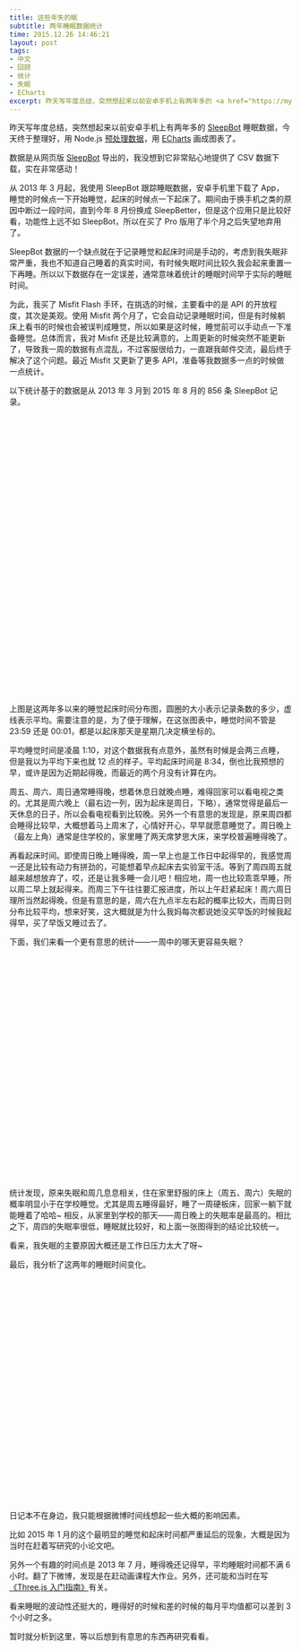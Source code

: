 ```yaml
---
title: 这些年失的眠
subtitle: 两年睡眠数据统计
time: 2015.12.26 14:46:21
layout: post
tags:
- 中文
- 回顾
- 统计
- 失眠
- ECharts
excerpt: 昨天写年度总结，突然想起来以前安卓手机上有两年多的 <a href="https://mysleepbot.com/" target="_blank">SleepBot</a> 睡眠数据，今天终于整理好，用 Node.js <a href="https://gist.github.com/Ovilia/0cfe77f3ea69bf6fb09c" target="_blank">预处理数据</a>，用 <a href="http://echarts.baidu.com" target="_blank">ECharts</a> 画成图表了。数据是从网页版 <a href="https://mysleepbot.com/" target="_blank">SleepBot</a> 导出的，我没想到它非常贴心地提供了 CSV 数据下载，实在非常感动！
---
```


昨天写年度总结，突然想起来以前安卓手机上有两年多的 <a href="https://mysleepbot.com/" target="_blank">SleepBot</a> 睡眠数据，今天终于整理好，用 Node.js <a href="https://gist.github.com/Ovilia/0cfe77f3ea69bf6fb09c" target="_blank">预处理数据</a>，用 <a href="http://echarts.baidu.com" target="_blank">ECharts</a> 画成图表了。

数据是从网页版 <a href="https://mysleepbot.com/" target="_blank">SleepBot</a> 导出的，我没想到它非常贴心地提供了 CSV 数据下载，实在非常感动！

从 2013 年 3 月起，我使用 SleepBot 跟踪睡眠数据，安卓手机里下载了 App，睡觉的时候点一下开始睡觉，起床的时候点一下起床了。期间由于换手机之类的原因中断过一段时间，直到今年 8 月份换成 SleepBetter，但是这个应用只是比较好看，功能性上远不如 SleepBot，所以在买了 Pro 版用了半个月之后失望地弃用了。

SleepBot 数据的一个缺点就在于记录睡觉和起床时间是手动的，考虑到我失眠非常严重，我也不知道自己睡着的真实时间，有时候失眠时间比较久我会起来重置一下再睡。所以以下数据存在一定误差，通常意味着统计的睡眠时间早于实际的睡眠时间。

为此，我买了 Misfit Flash 手环，在挑选的时候，主要看中的是 API 的开放程度，其次是美观。使用 Misfit 两个月了，它会自动记录睡眠时间，但是有时候躺床上看书的时候也会被误判成睡觉，所以如果是这时候，睡觉前可以手动点一下准备睡觉。总体而言，我对 Misfit 还是比较满意的，上周更新的时候突然不能更新了，导致我一周的数据有点混乱，不过客服很给力，一直跟我邮件交流，最后终于解决了这个问题。最近 Misfit 又更新了更多 API，准备等我数据多一点的时候做一点统计。

以下统计基于的数据是从 2013 年 3 月到 2015 年 8 月的 856 条 SleepBot 记录。

<div id="weekly-chart" style="height: 500px;"></div>

上图是这两年多以来的睡觉起床时间分布图，圆圈的大小表示记录条数的多少，虚线表示平均。需要注意的是，为了便于理解，在这张图表中，睡觉时间不管是 23:59 还是 00:01，都是以起床那天是星期几决定横坐标的。

平均睡觉时间是凌晨 1:10，对这个数据我有点意外，虽然有时候是会两三点睡，但是我以为平均下来也就 12 点的样子。平均起床时间是 8:34，倒也比我预想的早，或许是因为近期起得晚，而最近的两个月没有计算在内。

周五、周六、周日通常睡得晚，想着休息日就晚点睡，难得回家可以看电视之类的。尤其是周六晚上（最右边一列，因为起床是周日，下略），通常觉得是最后一天休息的日子，所以会看电视看到比较晚。另外一个有意思的发现是，原来周四都会睡得比较早，大概想着马上周末了，心情好开心，早早就愿意睡觉了。周日晚上（最左上角）通常是住学校的，家里睡了两天席梦思大床，来学校普遍睡得晚了。

再看起床时间。即使周日晚上睡得晚，周一早上也是工作日中起得早的，我感觉周一还是比较有动力有拼劲的，可能想着早点起床去实验室干活。等到了周四周五就越来越想放弃了，哎，还是让我多睡一会儿吧！相应地，周一也比较乖乖早睡，所以周二早上就起得来。而周三下午往往要汇报进度，所以上午赶紧起床！周六周日理所当然起得晚，但是有意思的是，周六在九点半左右起的概率比较大，而周日则分布比较平均，想来好笑，这大概就是为什么我妈每次都说她没买早饭的时候我起得早，买了早饭又睡过去了。

下面，我们来看一个更有意思的统计——一周中的哪天更容易失眠？

<div id="sleepless-chart" style="height: 400px"></div>

统计发现，原来失眠和周几息息相关，住在家里舒服的床上（周五、周六）失眠的概率明显小于在学校睡觉。尤其是周五睡得最好，睡了一周硬板床，回家一躺下就能睡着了哈哈~ 相反，从家里到学校的那天——周日晚上的失眠率是最高的。相比之下，周四的失眠率很低，睡眠就比较好，和上面一张图得到的结论比较统一。

看来，我失眠的主要原因大概还是工作日压力太大了呀~

最后，我分析了这两年的睡眠时间变化。

<div id="monthly-chart" style="height: 400px"></div>

日记本不在身边，我只能根据微博时间线想起一些大概的影响因素。

比如 2015 年 1 月的这个最明显的睡觉和起床时间都严重延后的现象，大概是因为当时在赶着写研究的小论文吧。

另外一个有趣的时间点是 2013 年 7 月，睡得晚还记得早，平均睡眠时间都不满 6 小时。翻了下微博，发现是在赶动画课程大作业。另外，还可能和当时在写<a href="http://www.ituring.com.cn/book/1272" target="_blank">《Three.js 入门指南》</a>有关。

看来睡眠的波动性还挺大的，睡得好的时候和差的时候的每月平均值都可以差到 3 个小时之多。

暂时就分析到这里，等以后想到有意思的东西再研究看看。

<script type="text/javascript">
    var clrPrimary = '#22C3AA';
    var clrContrast = '#D0648A';

    var loadJs = [['{{ site.url }}/js/echarts-all.js', function() {

        var minHour = -11;
        var maxHour = 2;

        var sleepBin = [
            [ 34, 38, 19, 9, 4, 1, 0, 0, 0, 0, 0, 0, 0, 0, 0, 0, 0, 0, 0, 0, 0, 2, 1, 15 ],
            [ 40, 25, 19, 3, 3, 0, 1, 0, 0, 0, 0, 0, 0, 0, 0, 0, 0, 0, 0, 0, 0, 0, 4, 27 ],
            [ 41, 31, 20, 3, 3, 0, 0, 0, 0, 0, 1, 0, 0, 0, 0, 0, 0, 0, 1, 0, 0, 0, 1, 20 ],
            [ 50, 37, 10, 8, 1, 0, 0, 0, 0, 0, 0, 0, 0, 0, 0, 0, 0, 0, 0, 0, 0, 1, 2, 14 ],
            [ 58, 25, 15, 6, 1, 2, 0, 0, 0, 0, 0, 0, 0, 0, 0, 0, 0, 0, 0, 0, 0, 0, 0, 15 ],
            [ 29, 46, 18, 8, 0, 0, 0, 0, 1, 0, 0, 0, 0, 0, 0, 0, 0, 0, 0, 0, 0, 1, 3, 16 ],
            [ 27, 47, 34, 1, 3, 3, 0, 0, 1, 0, 0, 0, 0, 0, 0, 0, 0, 0, 0, 0, 0, 0, 0, 7 ]];
        var awakeBin = [
            [ 0, 0, 0, 0, 0, 1, 13, 9, 45, 24, 19, 6, 3, 2, 0, 0, 0, 0, 0, 0, 0, 0, 0, 1 ],
            [ 0, 0, 0, 0, 0, 3, 25, 19, 40, 14, 13, 8, 0, 0, 0, 0, 0, 0, 0, 0, 0, 0, 0, 0 ],
            [ 0, 0, 0, 0, 0, 0, 9, 21, 55, 17, 11, 4, 3, 1, 0, 0, 0, 0, 0, 0, 0, 0, 0, 0 ],
            [ 0, 0, 0, 0, 0, 0, 12, 21, 59, 19, 6, 6, 0, 0, 0, 0, 0, 0, 0, 0, 0, 0, 0, 0 ],
            [ 0, 0, 0, 0, 0, 0, 6, 18, 51, 23, 15, 7, 1, 0, 0, 0, 0, 0, 0, 0, 0, 0, 0, 1 ],
            [ 0, 0, 0, 0, 0, 0, 1, 7, 26, 51, 25, 12, 0, 0, 0, 0, 0, 0, 0, 0, 0, 0, 0, 0 ],
            [ 0, 1, 0, 0, 0, 0, 2, 6, 22, 31, 29, 29, 3, 0, 0, 0, 0, 0, 0, 0, 0, 0, 0, 0 ]];
        var sleepBinData = [];
        var awakeBinData = [];
        for (var did = 0; did < 7; ++did) {
            for (var hid = 0; hid < 24; ++hid) {
                var hour = hid < 12 ? -hid : 24 - hid;
                if (hour > maxHour || hour < minHour) {
                    continue;
                }
                if (sleepBin[did][hid] > 0) {
                    sleepBinData.push([did, hour, sleepBin[did][hid]]);
                }
                if (awakeBin[did][hid] > 0) {
                    awakeBinData.push([did, hour, awakeBin[did][hid]]);
                }
            }
        }

        var weeklySleep = [1.29, 0.93, 1.08, 1, 1.06, 1.19, 1.67];
        var weeklyAwake = [7.89, 8.35, 7.92, 8.51, 8.55, 9.49, 9.28];

        var yAxis = {
            type: 'value',
            axisLine: {
                show: false
            },
            name: '小时',
            min: minHour,
            max: maxHour,
            splitNumber: maxHour - minHour,
            axisLabel: {
                formatter: function (h) {
                    h = -Math.floor(h);
                    if (h < 0) { return h + 24 + ':00';
                    } else { return h + ':00';
                    }
                },
                margin: 20
            },
            splitLine: {
                lineStyle: {
                    color: '#ddd'
                }
            }
        };

        var weekChart = echarts.init(document.getElementById('weekly-chart'));
        weekChart.setOption({
            title: {
                text: '睡觉起床时间分布'
            },
            grid: {
                left: 60,
                right: 30,
                top: 40,
                bottom: 40
            },
            tooltip: {
                trigger: 'item',
                formatter: function(params) {
                    var name = ['一', '二', '三', '四', '五', '六', '日'];
                    var day = '周' + name[params.data[0]];

                    var h = -Math.floor(params.data[1]);
                    if (h < 0) {
                        h = h + 24;
                    }

                    if (params.seriesName === '平均睡觉' || params.seriesName === '平均起床') { var hours = -params.data[1] < 0
                            ? 24 - params.data[1] : -params.data[1];
                        var hour = Math.floor(hours);
                        var min = Math.floor((hours - hour) * 60) + '';
                        if (min.length < 2) {
                            min = '0' + min;
                        }
                        return day + params.seriesName + '时间：' + hour + ':' + min;
                    } else {
                        return day + '在 ' + h + ':00-' + h + ':59<br />'
                            + params.seriesName + '次数：' + params.data[2] + '/856';
                    }
                }
            },
            legend: {
                data: ['睡觉', '起床'],
                left: 'right'
            },
            calculable: true,
            yAxis: [yAxis],
            xAxis: [{
                type: 'value',
                axisLine: {
                    show: false
                },
                name: '周几',
                axisLabel: {
                    formatter: function (d) {
                        var name = ['一', '二', '三', '四', '五', '六', '日'];
                        return '周' + name[d];
                    },
                    interval: 0,
                    margin: 20
                }
            }],
            series: [{
                name: '睡觉',
                type: 'scatter',
                data: sleepBinData,
                symbolSize: function (value) {
                    var ratio = window.innerWidth > 800 ? 1.8 : 3;
                    return Math.round(value[2] / ratio);
                },
                symbol: 'emptyCircle',
                itemStyle: {
                    normal: {
                        color: clrPrimary
                    }
                }
            }, {
                name: '起床',
                type: 'scatter',
                data: awakeBinData,
                symbolSize: function (value) {
                    return Math.round(value[2] / 1.8);
                },
                symbol: 'emptyCircle',
                itemStyle: {
                    normal: {
                        color: clrContrast
                    }
                }
            }, {
                name: '平均睡觉',
                type: 'line',
                data: (function () {
                    var r = [];
                    for (var did = 0; did < 7; ++did) {
                        r.push([did, -weeklySleep[did]]);
                    }
                    return r;
                })(),
                itemStyle: {
                    normal: { color: clrPrimary, lineStyle: {
                        type: 'dashed' }
                    }
                }
            }, {
                name: '平均起床',
                type: 'line',
                data: (function () {
                    var r = [];
                    for (var did = 0; did < 7; ++did) {
                        r.push([did, -weeklyAwake[did]]);
                    }
                    return r;
                })(),
                itemStyle: {
                    normal: {
                        color: clrContrast,
                        lineStyle: {
                            type: 'dashed'
                        }
                    }
                }
            }]
        });




        var monthly = [['2015-9',1.44,9],['2015-8',1.48,8.91],['2015-6',0.99,8],['2015-5',0.63,8.64],['2015-4',1.67,8.98],['2015-3',1.32,8.53],['2015-2',1.02,8.45],['2015-1',2.39,9.84],['2014-12',1.2,8.92],['2014-11',1,8.71],['2014-10',0.45,7.94],['2014-9',0.98,8.23],['2014-8',0.35,8.09],['2014-7',0.53,8.18],['2014-6',0.94,8.47],['2014-5',1.48,8.39],['2014-4',1.1,8.91],['2014-3',1.1,8.65],['2014-2',0.96,8.62],['2014-1',1.61,9.17],['2013-12',1.82,8.11],['2013-11',1.55,8.98],['2013-10',0.6,8.39],['2013-9',1.07,7.42],['2013-8',0.8,8.24],['2013-7',2.13,8],['2013-6',1.56,8.37],['2013-5',1.2,9.2],['2013-4',0.69,8.9],['2013-3',0.86,8.89],['2013-3',0.46,8.35]];
        var monthlyX = [];
        var monthlySleepData = [];
        var monthlyAwakeData = [];
        var monthlyDurData = [];
        for (var mid = monthly.length - 1; mid >= 0; --mid) {
            monthlyX.push(monthly[mid][0]);
            monthlySleepData.push(-monthly[mid][1]);
            monthlyAwakeData.push(-monthly[mid][2]);
            monthlyDurData.push(monthly[mid][2] - monthly[mid][1]);
        }

        var monthChart = echarts.init(document.getElementById('monthly-chart'));
        monthChart.setOption({
            title: {
                text: '睡觉起床时间分布'
            },
            grid: {
                left: 60,
                right: 60,
                top: 40,
                bottom: 40
            },
            legend: {
                data:['睡觉', '起床', '睡眠时长'],
                left: 'right'
            },
            tooltip: {
                trigger: 'axis',
                formatter: function (params) {
                    function formatTime(h) {
                        var hours = -h < 0 ? 24 - h : -h;
                        var hour = Math.floor(hours);
                        var min = Math.floor((hours - hour) * 60) + '';
                        if (min.length < 2) {
                            min = '0' + min; 
                        }
                        return hour + ':' + min;
                    }

                    return params[0][1] + '<br />平均' + params[0][0] + '时间：'
                        + formatTime(params[0][2]) + '<br />平均' + params[1][0]
                        + '时间：' + formatTime(params[1][2]) + '<br />睡眠时长：'
                        + formatTime(params[1][2] - params[0][2]);
                },
                axisPointer: {
                    lineStyle: {
                        color: '#999'
                    }
                }
            },
            yAxis: [
                yAxis, {
                    type: 'value',
                    axisLine: {
                        show: false
                    },
                    min: 0,
                    max: 10,
                    name: '时长',
                    axisLabel: {
                        formatter: function (h) {
                            h = Math.floor(h);
                            return h + ' 小时';
                        },
                        margin: 10
                    },
                    splitLine: {
                        show: false
                    }
                }
            ],
            xAxis: [{
                type: 'category',
                data: monthlyX,
                axisLine: {
                    show: false
                },
                name: '月份',
                axisLabel: {
                    margin: 20
                },
                axisTick: {
                    show: false
                },
                splitLine: {
                    show: false
                }
            }],
            series: [{
                name: '睡觉',
                type: 'line',
                data: monthlySleepData,
                symbol: 'emptyCircle',
                itemStyle: {
                    normal: {
                        color: clrPrimary
                    }
                }
            }, {
                name: '起床',
                type: 'line',
                data: monthlyAwakeData,
                symbol: 'emptyCircle',
                itemStyle: {
                    normal: {
                        color: clrContrast
                    }
                }
            }, {
                name: '睡眠时长',
                type: 'bar',
                data: monthlyDurData,
                itemStyle: {
                    normal: {
                        color: 'rgba(150, 150, 150, 0.3)'
                    },
                    emphasis: {
                        color: 'rgba(150, 150, 150, 0.5)'
                    }
                },
                yAxisIndex: 1
            }]
        });

        var labelStyle = {
            color: clrPrimary,
            label: {
                show: true,
                position: 'insideTop',
                textStyle: {
                    fontSize: 15
                },
                formatter: function (params) {
                    return Math.floor(params.value * 1000) / 10 + '%';
                }
            }
        };
        var sleeplessBin = [17, 12, 13, 6, 5, 9, 20];
        var dayOfWeekBin = [122, 121, 123, 122, 122, 123, 123];
        var sleepData = [];
        for (var did = 0; did < 7; ++did) {
            sleepData.push(sleeplessBin[did] / dayOfWeekBin[did]);
        }

        var sleeplessChart = echarts.init(document.getElementById('sleepless-chart'));
        sleeplessChart.setOption({
            title: {
                text: '最容易失眠的夜晚'
            },
            tooltip: {
                formatter: function (params) {
                    return params[0] + '晚上失眠概率 '
                        + Math.floor(params[2] * 1000) / 10 + '%';
                }
            },
            grid: {
                left: 30,
                right: 30,
                top: 40,
                bottom: 40
            },
            yAxis: [{
                type: 'value',
                axisLine: {
                    show: false
                },
                axisLabel: {
                    formatter: function (v) {
                        return Math.floor(v * 100) + '%';
                    }
                },
                splitLine: {
                    show: false
                }
            }],
            xAxis: [{
                type: 'category',
                data: ['周一', '周二', '周三', '周四', '周五', '周六', '周日'],
                axisLine: {
                    show: false
                },
                name: '星期',
                axisLabel: {
                    margin: 20
                },
                axisTick: {
                    show: false
                },
                splitLine: {
                    show: false
                }
            }],
            series: [{
                name: '失眠日数',
                type: 'bar',
                data: sleepData,
                itemStyle: {
                    normal: labelStyle,
                    emphasis: labelStyle
                }
            }]
        });

        $(window).resize(function () {
            weekChart.resize();
            monthChart.resize();
            sleeplessChart.resize();
        });
    }]];
</script>